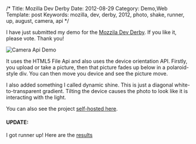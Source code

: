 /*
Title: Mozilla Dev Derby
Date: 2012-08-29
Category: Demo,Web
Template: post
Keywords: mozilla, dev, derby, 2012, photo, shake, runner, up, august, camera, api
*/

I have just submitted my demo for the [Mozzila Dev Derby](https://developer.mozilla.org/en-US/demos/detail/photo-shake "Photo Shake Page"). If you like it, please vote. Thank you!

<div class="center">
  <img src="http://ohdoylerules.com/content/images/james2doyle-Camera-Api-Demo2111.png" alt="Camera Api Demo" >
</div>

It uses the HTML5 File Api and also uses the device orientation API. Firstly, you upload or take a picture, then that picture fades up below in a polaroid-style div. You can then move you device and see the picture move.

I also added something I called dynamic shine. This is just a diagonal white-to-transparent gradient. Tilting the device causes the photo to look like it is interacting with the light.

You can also see the project [self-hosted here](http://ohdoylerules.com/test/cameraapi/ "photo shake").

#### UPDATE:

I got runner up! Here are the [results](https://hacks.mozilla.org/2012/09/announcing-the-august-dev-derby-winners/ "Mozilla Dev Derby August")
